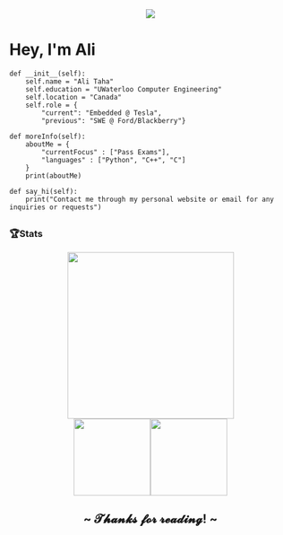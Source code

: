 <div align="center">
<a href="https://alitaha.ca"> <img src="https://user-images.githubusercontent.com/103478551/210186056-1a80f910-309b-41a3-b1ad-8f9eb436fcb6.png"></a>
</div>

# Hey, I'm Ali

    def __init__(self):
        self.name = "Ali Taha"
        self.education = "UWaterloo Computer Engineering"
        self.location = "Canada"
        self.role = {
            "current": "Embedded @ Tesla",
            "previous": "SWE @ Ford/Blackberry"}

    def moreInfo(self):
        aboutMe = {
            "currentFocus" : ["Pass Exams"],
            "languages" : ["Python", "C++", "C"]
        }
        print(aboutMe)

    def say_hi(self):
        print("Contact me through my personal website or email for any inquiries or requests")

## <h3 align="">🏆Stats</h3>
<div align="center">
  <a href="https://www.alitaha.ca/">
    <img height="297px" src="https://leetcard.jacoblin.cool/Aliestaha?theme=unicorn&extension=activity">
  </a>

  <!-- GitHub Stats below the Leetcard -->
  <div style="display: flex; justify-content: center;">
    <a href="https://www.alitaha.ca/">
      <img height="137px" src="https://github-readme-stats.vercel.app/api/top-langs/?username=aliestaha&layout=compact&theme=dark">
    </a>
    <a href="https://alitaha.ca">
      <img height="137px" src="https://github-readme-stats.vercel.app/api?username=aliestaha&show_icons=true&theme=radical">
    </a>
  </div>
</div>

  
<h2 align="center"> ~ 𝓣𝓱𝓪𝓷𝓴𝓼 𝓯𝓸𝓻 𝓻𝓮𝓪𝓭𝓲𝓷𝓰! ~ </h2>
